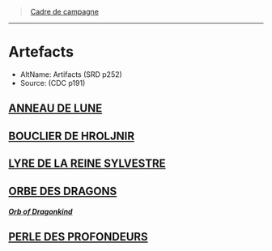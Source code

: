 ﻿---
!Items
Id: artifacts_hd.md#artefacts
RootId: artifacts_hd.md
ParentLink: index.md
Name: Artefacts
ParentName: Cadre de campagne
NameLevel: 1
AltName: Artifacts (SRD p252)
Source: (CDC p191)
Attributes: {}
---
>  [Cadre de campagne](index.md)

---


# Artefacts

- AltName: Artifacts (SRD p252)
- Source: (CDC p191)



## [ANNEAU DE LUNE](hd_artifacts_anneau_de_lune.md)



## [BOUCLIER DE HROLJNIR](hd_artifacts_bouclier_de_hroljnir.md)



## [LYRE DE LA REINE SYLVESTRE](hd_artifacts_lyre_de_la_reine_sylvestre.md)



## [ORBE DES DRAGONS](hd_artifacts_orbe_des_dragons.md)

##### _[Orb of Dragonkind](hd_artifacts_orbe_des_dragons.md)_



## [PERLE DES PROFONDEURS](hd_artifacts_perle_des_profondeurs.md)


